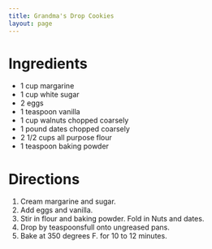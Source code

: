 ```yaml
---
title: Grandma's Drop Cookies
layout: page
---
```




# Ingredients

* 1 cup margarine
* 1 cup white sugar
* 2 eggs
* 1 teaspoon vanilla
* 1 cup walnuts chopped coarsely
* 1 pound dates chopped coarsely
* 2 1/2 cups all purpose flour
* 1 teaspoon baking powder


# Directions

1.  Cream margarine and sugar.
1.  Add eggs and vanilla.
1.  Stir in flour and baking powder. Fold in Nuts and dates.
1.  Drop by teaspoonsfull onto ungreased pans.
1.  Bake at 350 degrees F. for 10 to 12 minutes.
